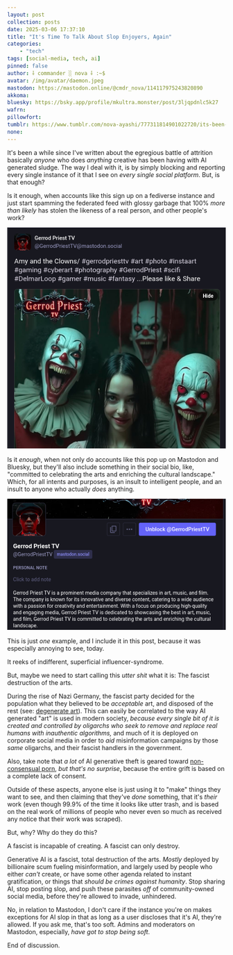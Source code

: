 ```yaml
---
layout: post
collection: posts
date: 2025-03-06 17:37:10
title: "It's Time To Talk About Slop Enjoyers, Again"
categories:
    - "tech"
tags: [social-media, tech, ai]
pinned: false
author: ⸸ commander ░ nova ⸸ :~$
avatar: /img/avatar/daemon.jpeg
mastodon: https://mastodon.online/@cmdr_nova/114117975243820890
akkoma: 
bluesky: https://bsky.app/profile/mkultra.monster/post/3ljqpdnlc5k27
wafrn: 
pillowfort: 
tumblr: https://www.tumblr.com/nova-ayashi/777311814901022720/its-been-a-while-since-ive-written-about-the
none: 
---
```

It's been a while since I've written about the egregious battle of attrition basically *anyone* who does *anything* creative has been having with AI generated sludge. The way I deal with it, is by simply blocking and reporting every single instance of it that I see on *every single social platform*. But, is that enough?

Is it enough, when accounts like this sign up on a fediverse instance and just start spamming the federated feed with glossy garbage that 100% *more than likely* has stolen the likeness of a real person, and other people's work?

<img src="/img/posts/slop-again/Screenshot from 2025-03-06 17-36-37.png">

Is it *enough*, when not only do accounts like this pop up on Mastodon and Bluesky, but they'll also include something in their social bio, like, "committed to celebrating the arts and enriching the cultural landscape." Which, for all intents and purposes, is an insult to intelligent people, and an insult to anyone who actually *does* anything.

<img src="/img/posts/slop-again/Screenshot from 2025-03-06 17-43-39.png">

This is just *one* example, and I include it in this post, because it was especially annoying to see, today.

It reeks of indifferent, superficial influencer-syndrome.

But, maybe we need to start calling this *utter shit* what it is: The fascist destruction of the arts.

During the rise of Nazi Germany, the fascist party decided for the population what they believed to be *acceptable* art, and disposed of the rest (see: <a href="https://encyclopedia.ushmm.org/content/en/article/degenerate-art-1" target="_blank">degenerate art</a>). This can easily be correlated to the way AI generated "art" is used in modern society, *because every single bit of it is created and controlled by oligarchs who seek to remove and replace real humans with inauthentic algorithms,* and much of it is deployed on corporate social media in order to *aid* misinformation campaigns by those *same* oligarchs, and their fascist handlers in the government.

Also, take note that *a lot* of AI generative theft is geared toward <a href="https://www.404media.co/chinese-ai-video-generators-unleash-a-flood-of-new-nonconsensual-porn-3/" target="_blank">non-consensual porn</a>, *but that's no surprise*, because the entire grift is based on a complete lack of consent.

Outside of these aspects, anyone else is just using it to "make" things they want to see, and then claiming that they've *done* something, that it's *their* work (even though 99.9% of the time it looks like utter trash, and is based on the real work of millions of people who never even so much as received any notice that their work was scraped).

But, why? Why do they do this?

A fascist is incapable of creating. A fascist can only destroy.

Generative AI is a fascist, total destruction of the arts. *Mostly* deployed by billionaire scum fueling misinformation, and largely used by people who either *can't* create, or have some other agenda related to instant gratification, or things that *should be crimes against humanity*. Stop sharing AI, stop posting slop, and push these parasites *off* of community-owned social media, before they're allowed to invade, unhindered.

No, in relation to Mastodon, I don't care if the instance you're on makes exceptions for AI slop in that as long as a user discloses that it's AI, they're allowed. If you ask me, that's too soft. Admins and moderators on Mastodon, especially, *have got to stop being soft*.

End of discussion.